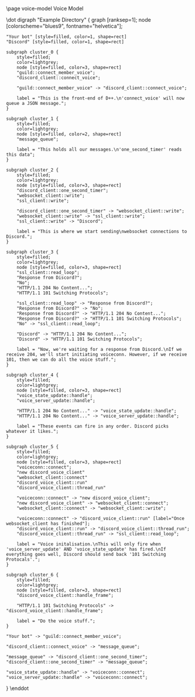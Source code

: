 \page voice-model Voice Model

\dot
digraph "Example Directory" {
    graph [ranksep=1];
    node [colorscheme="blues9", fontname="helvetica"];
    
    "Your bot" [style=filled, color=1, shape=rect]
    "Discord" [style=filled, color=1, shape=rect]
    
    subgraph cluster_0 {
		style=filled;
        color=lightgrey;
        node [style=filled, color=3, shape=rect]
        "guild::connect_member_voice";
        "discord_client::connect_voice";
        
        "guild::connect_member_voice" -> "discord_client::connect_voice";
        
        label = "This is the front-end of D++.\n'connect_voice' will now queue a JSON message.";
	}
	
	subgraph cluster_1 {
		style=filled;
        color=lightgrey;
        node [style=filled, color=2, shape=rect]
        "message_queue";
        
        label = "This holds all our messages.\n'one_second_timer' reads this data";
	}
	
	subgraph cluster_2 {
		style=filled;
        color=lightgrey;
        node [style=filled, color=3, shape=rect]
        "discord_client::one_second_timer";
        "websocket_client::write";
        "ssl_client::write";
        
        "discord_client::one_second_timer" -> "websocket_client::write";
        "websocket_client::write" -> "ssl_client::write";
        "ssl_client::write" -> "Discord";
        
        label = "This is where we start sending\nwebsocket connections to Discord.";
	}
	
	subgraph cluster_3 {
		style=filled;
        color=lightgrey;
        node [style=filled, color=3, shape=rect]
        "ssl_client::read_loop";
        "Response from Discord?";
        "No";
        "HTTP/1.1 204 No Content...";
        "HTTP/1.1 101 Switching Protocols";
        
        "ssl_client::read_loop" -> "Response from Discord?";
        "Response from Discord?" -> "No";
        "Response from Discord?" -> "HTTP/1.1 204 No Content...";
        "Response from Discord?" -> "HTTP/1.1 101 Switching Protocols";
        "No" -> "ssl_client::read_loop";
        
        "Discord" -> "HTTP/1.1 204 No Content...";
        "Discord" -> "HTTP/1.1 101 Switching Protocols";
        
        label = "Now, we're waiting for a response from Discord.\nIf we receive 204, we'll start initiating voiceconn. However, if we receive 101, then we can do all the voice stuff.";
	}
	
	subgraph cluster_4 {
	    style=filled;
        color=lightgrey;
        node [style=filled, color=3, shape=rect]
	    "voice_state_update::handle";
        "voice_server_update::handle";
        
        "HTTP/1.1 204 No Content..." -> "voice_state_update::handle";
        "HTTP/1.1 204 No Content..." -> "voice_server_update::handle";
        
        label = "These events can fire in any order. Discord picks whatever it likes.";
	}
	
	subgraph cluster_5 {
		style=filled;
        color=lightgrey;
        node [style=filled, color=3, shape=rect]
        "voiceconn::connect";
        "new discord_voice_client"
        "websocket_client::connect"
        "discord_voice_client::run"
        "discord_voice_client::thread_run"
        
        "voiceconn::connect" -> "new discord_voice_client";
        "new discord_voice_client" -> "websocket_client::connect";
        "websocket_client::connect" -> "websocket_client::write";

        "voiceconn::connect" -> "discord_voice_client::run" [label="Once websocket_client has finished"];
        "discord_voice_client::run" -> "discord_voice_client::thread_run";
        "discord_voice_client::thread_run" -> "ssl_client::read_loop";
        
        label = "Voice initalisation.\nThis will only fire when 'voice_server_update' AND 'voice_state_update' has fired.\nIf everything goes well, Discord should send back '101 Switching Protocals'.";
	}
	
	subgraph cluster_6 {
		style=filled;
        color=lightgrey;
        node [style=filled, color=3, shape=rect]
        "discord_voice_client::handle_frame";
        
        "HTTP/1.1 101 Switching Protocols" -> "discord_voice_client::handle_frame";
        
        label = "Do the voice stuff.";
	}
    
    "Your bot" -> "guild::connect_member_voice";
    
    "discord_client::connect_voice" -> "message_queue";
    
    "message_queue" -> "discord_client::one_second_timer";
    "discord_client::one_second_timer" -> "message_queue";
    
    "voice_state_update::handle" -> "voiceconn::connect";
    "voice_server_update::handle" -> "voiceconn::connect";
}
\enddot
